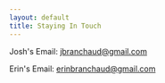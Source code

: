 ```yaml
---
layout: default
title: Staying In Touch
---
```


Josh's Email: jbranchaud@gmail.com

Erin's Email: erinbranchaud@gmail.com
